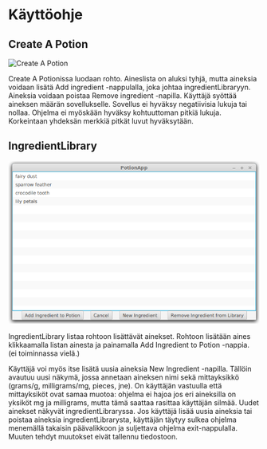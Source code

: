# Käyttöohje

## Create A Potion
![Create A Potion]()

Create A Potionissa luodaan rohto. Aineslista on aluksi tyhjä, mutta aineksia voidaan lisätä Add ingredient -nappulalla, joka johtaa ingredientLibraryyn. Aineksia voidaan poistaa Remove ingredient -napilla. Käyttäjä syöttää aineksen määrän sovellukselle. Sovellus ei hyväksy negatiivisia lukuja tai nollaa. Ohjelma ei myöskään hyväksy kohtuuttoman pitkiä lukuja. Korkeintaan yhdeksän merkkiä pitkät luvut hyväksytään.

## IngredientLibrary

![IngredientLibrary](https://github.com/ikylios/ot-harjoitustyo/blob/master/dokumentointi/ingredientLibrary.png)

IngredientLibrary listaa rohtoon lisättävät ainekset. Rohtoon lisätään aines klikkaamalla listan ainesta ja painamalla Add Ingredient to Potion -nappia. (ei toiminnassa vielä.)

Käyttäjä voi myös itse lisätä uusia aineksia New Ingredient -napilla. Tällöin avautuu uusi näkymä, jossa annetaan aineksen nimi sekä mittayksikkö (grams/g, milligrams/mg, pieces, jne). On käyttäjän vastuulla että mittayksiköt ovat samaa muotoa: ohjelma ei hajoa jos eri aineksilla on yksiköt mg ja milligrams, mutta tämä saattaa rasittaa käyttäjän silmää. Uudet ainekset näkyvät ingredientLibraryssa. Jos käyttäjä lisää uusia aineksia tai poistaa aineksia ingredientLibrarysta, käyttäjän täytyy sulkea ohjelma menemällä takaisin päävalikkoon ja suljettava ohjelma exit-nappulalla. Muuten tehdyt muutokset eivät tallennu tiedostoon.
